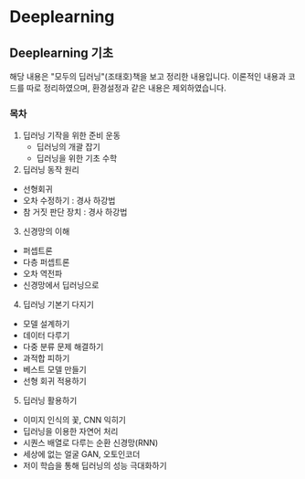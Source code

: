 # Deeplearning

## Deeplearning 기초
해당 내용은 "모두의 딥러닝"(조태호)책을 보고 정리한 내용입니다. 
이론적인 내용과 코드를 따로 정리하였으며, 환경설정과 같은 내용은 제외하였습니다.
 
### 목차
1. 딥러닝 기작을 위한 준비 운동
   - 딥러닝의 개괄 잡기
   - 딥러닝을 위한 기초 수학
2. 딥러닝 동작 원리
  - 선형회귀
  - 오차 수정하기 : 경사 하강법
  - 참 거짓 판단 장치 : 경사 하강법
3. 신경망의 이해
  - 퍼셉트론
  - 다층 퍼셉트론
  - 오차 역전파
  - 신경망에서 딥러닝으로
4. 딥러닝 기본기 다지기
  - 모델 설계하기
  - 데이터 다루기
  - 다중 분류 문제 해결하기
  - 과적합 피하기
  - 베스트 모델 만들기
  - 선형 회귀 적용하기
5. 딥러닝 활용하기
  - 이미지 인식의 꽃, CNN 익히기
  - 딥러닝을 이용한 자연어 처리
  - 시퀀스 배열로 다루는 순환 신경망(RNN)
  - 세상에 없는 얼굴 GAN, 오토인코더
  - 저이 학습을 통해 딥러닝의 성능 극대화하기
